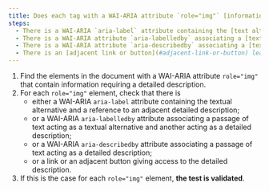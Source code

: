 ```yaml
---
title: Does each tag with a WAI-ARIA attribute `role="img"` [information-carrying](#image-carrying-information), which requires a [detailed description](#description-detail-image), meet one of these conditions?
steps:
  - There is a WAI-ARIA `aria-label` attribute containing the [text alternative](#text-alternative-image) and a reference to an adjacent [detailed description](#description-detail-image).
  - There is a WAI-ARIA attribute `aria-labelledby` associating a [text passage](#passage-de-texte-lie-par-aria-labelledby-ou-aria-describedby) acting as a [text alternative](#text-alternative-image) and another acting as a [detailed description](#description-detaillee-image).
  - There is a WAI-ARIA attribute `aria-describedby` associating a [text passage](#passage-de-texte-lie-par-aria-labelledby-ou-aria-describedby) acting as a [detailed description](#description-detaillee-image).
  - There is an [adjacent link or button](#adjacent-link-or-button) leading to the [detailed description](#description-detaillee-image).
---
```


1. Find the elements in the document with a WAI-ARIA attribute `role="img"` that contain information requiring a detailed description.
2. For each `role="img"` element, check that there is
   - either a WAI-ARIA `aria-label` attribute containing the textual alternative and a reference to an adjacent detailed description;
   - or a WAI-ARIA `aria-labelledby` attribute associating a passage of text acting as a textual alternative and another acting as a detailed description;
   - or a WAI-ARIA `aria-describedby` attribute associating a passage of text acting as a detailed description;
   - or a link or an adjacent button giving access to the detailed description.
3. If this is the case for each `role="img"` element, **the test is validated**.

